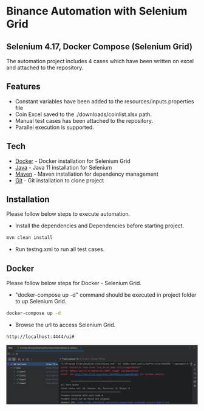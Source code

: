 # Binance Automation with Selenium Grid
## Selenium 4.17, Docker Compose (Selenium Grid)


The automation project includes 4 cases which have been written on excel and attached to the repository.

## Features

- Constant variables have been added to the resources/inputs.properties file
- Coin Excel saved to the ./downloads/coinlist.xlsx path.
- Manual test cases has been attached to the repository.
- Parallel execution is supported.


## Tech

- [Docker] - Docker installation for Selenium Grid
- [Java] - Java 11 installation for Selenium
- [Maven] - Maven installation for dependency management
- [Git] - Git installation to clone project


## Installation

Please follow below steps to execute automation.

- Install the dependencies and Dependencies before starting project.
```sh
mvn clean install
```

- Run testng.xml to run all test cases.


## Docker

Please follow below steps for Docker - Selenium Grid.

- "docker-compose up -d" command should be executed in project folder to up Selenium Grid.

```sh
docker-compose up -d
```

- Browse the url to access Selenium Grid.

```sh
http://localhost:4444/ui#
```


![test_result](https://github.com/kuzeycaliskan/binanceSelenium/blob/master/Test_execution_result.png)

[//]: # (These are reference links used in the body of this note and get stripped out when the markdown processor does its job. There is no need to format nicely because it shouldn't be seen. Thanks SO - http://stackoverflow.com/questions/4823468/store-comments-in-markdown-syntax)

[Git]: <https://git-scm.com/downloads>
[Maven]: <https://maven.apache.org/download.cgi>
[Docker]: <https://www.docker.com/products/docker-desktop/>
[Java]: <https://www.oracle.com/tr/java/technologies/javase/jdk11-archive-downloads.html>